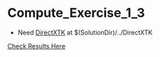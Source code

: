 # Compute_Exercise_1_3

- Need [DirectXTK](https://github.com/Microsoft/DirectXTK) at $(SolutionDir)/../DirectXTK

[Check Results Here](https://prog3487.github.io/Compute_Exercise_1_3)
